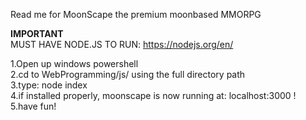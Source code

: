 Read me for MoonScape the premium moonbased MMORPG

**IMPORTANT**\
MUST HAVE NODE.JS TO RUN: https://nodejs.org/en/

1.Open up windows powershell \
2.cd to WebProgramming/js/ using the full directory path \
3.type: node index\
4.if installed properly, moonscape is now running at: localhost:3000 !\
5.have fun!
